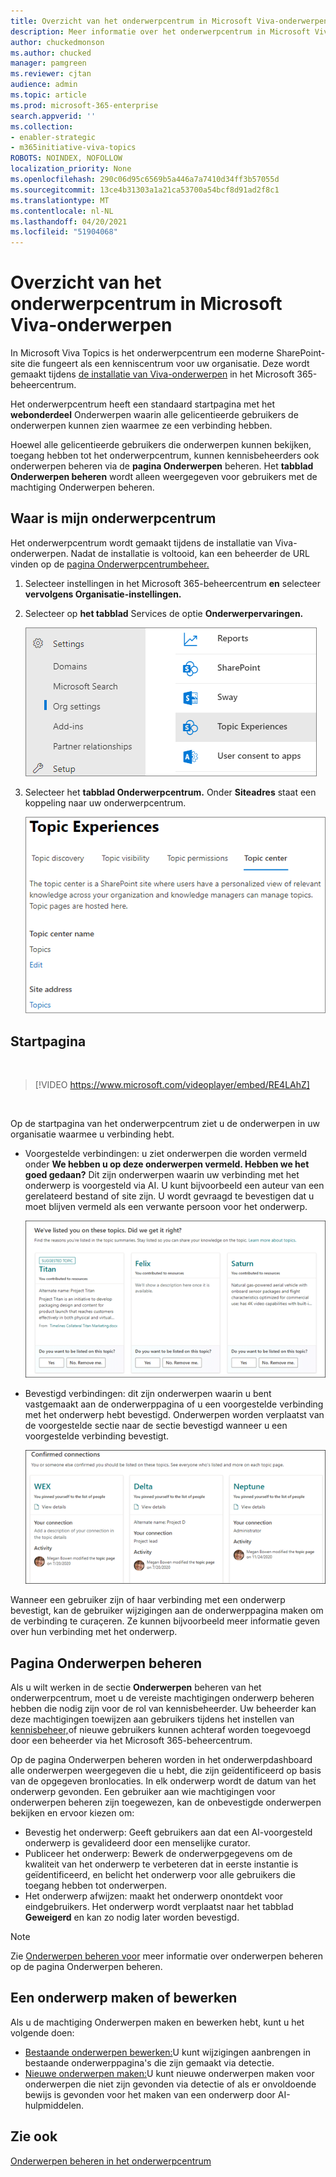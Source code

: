 ```yaml
---
title: Overzicht van het onderwerpcentrum in Microsoft Viva-onderwerpen
description: Meer informatie over het onderwerpcentrum in Microsoft Viva-onderwerpen.
author: chuckedmonson
ms.author: chucked
manager: pamgreen
ms.reviewer: cjtan
audience: admin
ms.topic: article
ms.prod: microsoft-365-enterprise
search.appverid: ''
ms.collection:
- enabler-strategic
- m365initiative-viva-topics
ROBOTS: NOINDEX, NOFOLLOW
localization_priority: None
ms.openlocfilehash: 290c06d95c6569b5a446a7a7410d34ff3b57055d
ms.sourcegitcommit: 13ce4b31303a1a21ca53700a54bcf8d91ad2f8c1
ms.translationtype: MT
ms.contentlocale: nl-NL
ms.lasthandoff: 04/20/2021
ms.locfileid: "51904068"
---
```

# <a name="topic-center-overview-in-microsoft-viva-topics"></a>Overzicht van het onderwerpcentrum in Microsoft Viva-onderwerpen


In Microsoft Viva Topics is het onderwerpcentrum een moderne SharePoint-site die fungeert als een kenniscentrum voor uw organisatie. Deze wordt gemaakt tijdens [de installatie van Viva-onderwerpen](set-up-topic-experiences.md) in het Microsoft 365-beheercentrum.

Het onderwerpcentrum heeft een standaard startpagina met het **webonderdeel** Onderwerpen waarin alle gelicentieerde gebruikers de onderwerpen kunnen zien waarmee ze een verbinding hebben. 

Hoewel alle gelicentieerde gebruikers die onderwerpen kunnen bekijken, toegang hebben tot het onderwerpcentrum, kunnen kennisbeheerders ook onderwerpen beheren via de **pagina Onderwerpen** beheren. Het **tabblad Onderwerpen beheren** wordt alleen weergegeven voor gebruikers met de machtiging Onderwerpen beheren. 

## <a name="where-is-my-topic-center"></a>Waar is mijn onderwerpcentrum

Het onderwerpcentrum wordt gemaakt tijdens de installatie van Viva-onderwerpen. Nadat de installatie is voltooid, kan een beheerder de URL vinden op de [pagina Onderwerpcentrumbeheer.](./topic-experiences-administration.md#to-access-topics-management-settings)


1. Selecteer instellingen in het Microsoft 365-beheercentrum **en** selecteer **vervolgens Organisatie-instellingen.**
2. Selecteer op **het tabblad** Services de optie **Onderwerpervaringen.**

    ![Personen verbinden met kennis](../media/admin-org-knowledge-options-completed.png) </br>

3. Selecteer het **tabblad Onderwerpcentrum.** Onder **Siteadres** staat een koppeling naar uw onderwerpcentrum.

    ![knowledge-network-settings](../media/knowledge-network-settings-topic-center.png) </br>



## <a name="home-page"></a>Startpagina

</br>

> [!VIDEO https://www.microsoft.com/videoplayer/embed/RE4LAhZ]  

</br>


Op de startpagina van het onderwerpcentrum ziet u de onderwerpen in uw organisatie waarmee u verbinding hebt.

- Voorgestelde verbindingen: u ziet onderwerpen die worden vermeld onder **We hebben u op deze onderwerpen vermeld. Hebben we het goed gedaan?** Dit zijn onderwerpen waarin uw verbinding met het onderwerp is voorgesteld via AI. U kunt bijvoorbeeld een auteur van een gerelateerd bestand of site zijn. U wordt gevraagd te bevestigen dat u moet blijven vermeld als een verwante persoon voor het onderwerp.

   ![Voorgestelde verbindingen](../media/knowledge-management/my-topics.png) </br>
 
- Bevestigd verbindingen: dit zijn onderwerpen waarin u bent vastgemaakt aan de onderwerppagina of u een voorgestelde verbinding met het onderwerp hebt bevestigd. Onderwerpen worden verplaatst van de voorgestelde sectie naar de sectie bevestigd wanneer u een voorgestelde verbinding bevestigt.
 
   ![Bevestigd onderwerpen](../media/knowledge-management/my-topics-confirmed.png) </br>

Wanneer een gebruiker zijn of haar verbinding met een onderwerp bevestigt, kan de gebruiker wijzigingen aan de onderwerppagina maken om de verbinding te curaçeren. Ze kunnen bijvoorbeeld meer informatie geven over hun verbinding met het onderwerp.


## <a name="manage-topics-page"></a>Pagina Onderwerpen beheren

Als u wilt werken in de sectie **Onderwerpen** beheren van het onderwerpcentrum, moet u de vereiste machtigingen onderwerp beheren hebben die nodig zijn voor de rol van kennisbeheerder. Uw beheerder kan deze machtigingen toewijzen aan gebruikers tijdens [](topic-experiences-knowledge-rules.md) het instellen van [kennisbeheer,](set-up-topic-experiences.md)of nieuwe gebruikers kunnen achteraf worden toegevoegd door een beheerder via het Microsoft 365-beheercentrum.

Op de pagina Onderwerpen beheren worden in het onderwerpdashboard alle onderwerpen weergegeven die u hebt, die zijn geïdentificeerd op basis van de opgegeven bronlocaties. In elk onderwerp wordt de datum van het onderwerp gevonden. Een gebruiker aan wie machtigingen voor onderwerpen beheren zijn toegewezen, kan de onbevestigde onderwerpen bekijken en ervoor kiezen om:
- Bevestig het onderwerp: Geeft gebruikers aan dat een AI-voorgesteld onderwerp is gevalideerd door een menselijke curator. 
- Publiceer het onderwerp: Bewerk de onderwerpgegevens om de kwaliteit van het onderwerp te verbeteren dat in eerste instantie is geïdentificeerd, en belicht het onderwerp voor alle gebruikers die toegang hebben tot onderwerpen. 
- Het onderwerp afwijzen: maakt het onderwerp onontdekt voor eindgebruikers. Het onderwerp wordt verplaatst naar het tabblad **Geweigerd** en kan zo nodig later worden bevestigd. 

> [!Note] 
> Zie [Onderwerpen beheren voor](manage-topics.md) meer informatie over onderwerpen beheren op de pagina Onderwerpen beheren.

## <a name="create-or-edit-a-topic"></a>Een onderwerp maken of bewerken

Als u de machtiging Onderwerpen maken en bewerken hebt, kunt u het volgende doen:

- [Bestaande onderwerpen bewerken:](edit-a-topic.md)U kunt wijzigingen aanbrengen in bestaande onderwerppagina's die zijn gemaakt via detectie.
- [Nieuwe onderwerpen maken:](create-a-topic.md)U kunt nieuwe onderwerpen maken voor onderwerpen die niet zijn gevonden via detectie of als er onvoldoende bewijs is gevonden voor het maken van een onderwerp door AI-hulpmiddelen.


## <a name="see-also"></a>Zie ook

[Onderwerpen beheren in het onderwerpcentrum](manage-topics.md)

